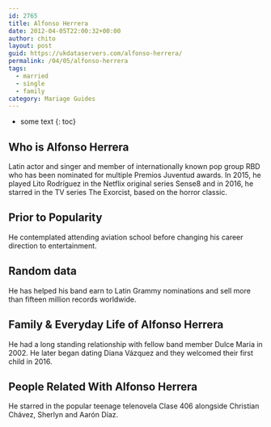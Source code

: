```yaml
---
id: 2765
title: Alfonso Herrera
date: 2012-04-05T22:00:32+00:00
author: chito
layout: post
guid: https://ukdataservers.com/alfonso-herrera/
permalink: /04/05/alfonso-herrera  
tags:
  - married
  - single
  - family
category: Mariage Guides
---
```


* some text
{: toc}


## Who is  Alfonso Herrera
                  
                  
                  
Latin actor and singer and member of internationally known pop group RBD who has been nominated for multiple Premios Juventud awards. In 2015, he played Lito Rodríguez in the Netflix original series Sense8 and in 2016, he starred in the TV series The Exorcist, based on the horror classic. 
                  
                
                
                
## Prior to Popularity 
                  
                  
                  
He contemplated attending aviation school before changing his career direction to entertainment. 
                  
                
                
                
## Random data 
                  
                  
                  
He has helped his band earn to Latin Grammy nominations and sell more than fifteen million records worldwide. 
                  
                
                
                
## Family & Everyday Life of Alfonso Herrera
                  
                  
                  
He had a long standing relationship with fellow band member Dulce Maria in 2002. He later began dating Diana Vázquez and they welcomed their first child in 2016. 
                  
                
                
                
## People Related With  Alfonso Herrera
                  
                  
                  
He starred in the popular teenage telenovela Clase 406 alongside Christian Chávez, Sherlyn and Aarón Díaz. 
                  
                
              
            
          
          
          
    
    
  
